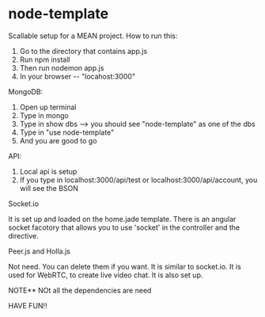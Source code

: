 node-template
=============

Scallable setup for a MEAN project.
How to run this:

1. Go to the directory that contains app.js
2. Run npm install
3. Then run nodemon app.js
4. In your browser -- "locahost:3000"

MongoDB:

1. Open up terminal
2. Type in mongo
3. Type in show dbs --> you should see "node-template" as one of the dbs
4. Type in "use node-template"
5. And you are good to go

API:

1. Local api is setup
2. If you type in localhost:3000/api/test or localhost:3000/api/account, you will see the BSON

Socket.io

It is set up and loaded on the home.jade template.
There is an angular socket facotory that allows you to use 'socket' in the controller and the directive. 

Peer.js and Holla.js

Not need. You can delete them if you want.
It is similar to socket.io. It is used for WebRTC, to create live video chat. It is also set up.

NOTE**
NOt all the dependencies are need

HAVE FUN!!
